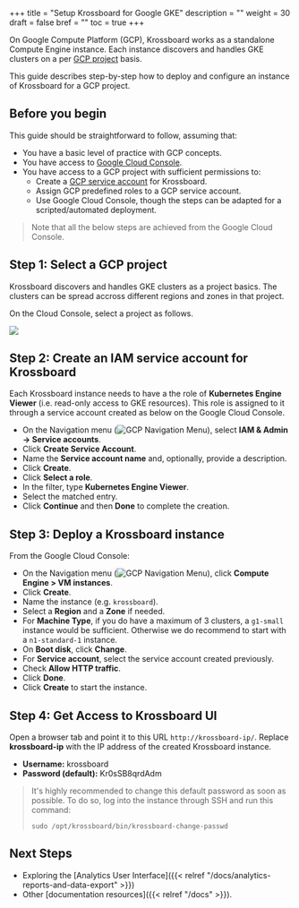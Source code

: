 +++
title = "Setup Krossboard for Google GKE"
description = ""
weight = 30
draft = false
bref = ""
toc = true 
+++

On Google Compute Platform (GCP), Krossboard works as a standalone Compute Engine instance.
Each instance discovers and handles GKE clusters on a per [GCP project](https://cloud.google.com/resource-manager/docs/creating-managing-projects) basis. 

This guide describes step-by-step how to deploy and configure an instance of Krossboard for a GCP project. 

## Before you begin
This guide should be straightforward to follow, assuming that:

* You have a basic level of practice with GCP concepts.
* You have access to [Google Cloud Console](https://console.cloud.google.com/).
* You have access to a GCP project with sufficient permissions to:
  * Create a [GCP service account](https://cloud.google.com/iam/docs/understanding-service-accounts) for Krossboard.
  * Assign GCP predefined roles to a GCP service account.
  * Use Google Cloud Console, though the steps can be adapted for a scripted/automated deployment.

> Note that all the below steps are achieved from the Google Cloud Console.

## Step 1: Select a GCP project
Krossboard discovers and handles GKE clusters as a project basics. The clusters can be spread accross different regions and zones in that project.

 On the Cloud Console, select a project as follows.

 ![](/images/docs/gcp-select-project.png)


## Step 2: Create an IAM service account for Krossboard
Each Krossboard instance needs to have a the role of **Kubernetes Engine Viewer** (i.e. read-only access to GKE resources).
This role is assigned to it through a service account created as below on the Google Cloud Console.

* On the Navigation menu (![GCP Navigation Menu](/images/docs/gcp-nagivation-menu.png)), select **IAM & Admin -> Service accounts**.
* Click **Create Service Account**.
* Name the **Service account name** and, optionally, provide a description.
* Click **Create**.
* Click **Select a role**.
* In the filter, type **Kubernetes Engine Viewer**.
* Select the matched entry.
* Click **Continue** and then **Done** to complete the creation.

## Step 3: Deploy a Krossboard instance

From the Google Cloud Console:

* On the Navigation menu (![GCP Navigation Menu](/images/docs/gcp-nagivation-menu.png)), click **Compute Engine > VM instances**.
* Click **Create**.
* Name the instance (e.g. `krossboard`).
* Select a **Region** and a **Zone** if needed.
* For **Machine Type**, if you do have a maximum of 3 clusters, a `g1-small` instance would be sufficient.
  Otherwise we do recommend to start with a `n1-standard-1` instance.
* On **Boot disk**, click **Change**.
* For **Service account**, select the service account created previously.
* Check **Allow HTTP traffic**.
* Click **Done**.
* Click **Create** to start the instance.

## Step 4: Get Access to Krossboard UI
Open a browser tab and point it to this URL `http://krossboard-ip/`.  Replace **krossboard-ip** with the IP address of the created Krossboard instance.

* **Username:** krossboard
* **Password (default):** Kr0sSB8qrdAdm

> It's highly recommended to change this default password as soon as possible. To do so, log into the instance through SSH and run this command:
> ```
> sudo /opt/krossboard/bin/krossboard-change-passwd
> ```

## Next Steps
* Exploring the [Analytics User Interface]({{< relref "/docs/analytics-reports-and-data-export" >}})
* Other [documentation resources]({{< relref "/docs" >}}).